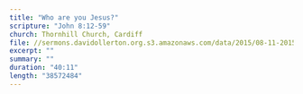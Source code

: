 ```yaml
---
title: "Who are you Jesus?"
scripture: "John 8:12-59"
church: Thornhill Church, Cardiff
file: //sermons.davidollerton.org.s3.amazonaws.com/data/2015/08-11-2015.mp3
excerpt: ""
summary: ""
duration: "40:11"
length: "38572484"
---
```

